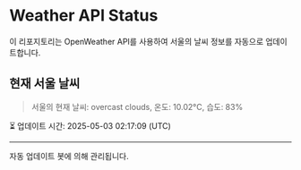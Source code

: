 
# Weather API Status

이 리포지토리는 OpenWeather API를 사용하여 서울의 날씨 정보를 자동으로 업데이트합니다.

## 현재 서울 날씨
> 서울의 현재 날씨: overcast clouds, 온도: 10.02°C, 습도: 83%

⏳ 업데이트 시간: 2025-05-03 02:17:09 (UTC)

---
자동 업데이트 봇에 의해 관리됩니다.
